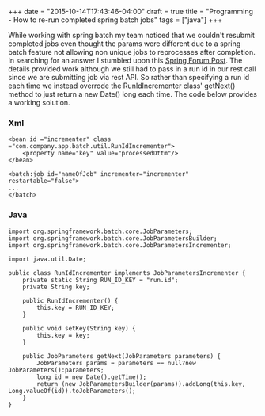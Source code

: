 +++
date = "2015-10-14T17:43:46-04:00"
draft = true
title = "Programming - How to re-run completed spring batch jobs"
tags = ["java"]
+++

While working with spring batch my team noticed that we couldn't resubmit completed jobs even thought the params were different due to a spring batch feature not allowing non unique jobs to reprocesses after completion. In searching for an answer I stumbled upon this [Spring Forum Post](http://forum.spring.io/forum/spring-projects/batch/102028-job-restartability-v-job-rerunnability). The details provided work although we still had to pass in a run id in our rest call since we are submitting job via rest API. So rather than specifying a run id each time we instead overrode the RunIdIncrementer class' getNext() method to just return a new Date() long each time. The code below provides a working solution.

### Xml
    <bean id ="incrementer" class ="com.company.app.batch.util.RunIdIncrementer">
        <property name="key" value="processedDttm"/>
    </bean>

    <batch:job id="nameOfJob" incrementer="incrementer" restartable="false">
    ...
    </batch>

### Java
    import org.springframework.batch.core.JobParameters;
    import org.springframework.batch.core.JobParametersBuilder;
    import org.springframework.batch.core.JobParametersIncrementer;

    import java.util.Date;

    public class RunIdIncrementer implements JobParametersIncrementer {
        private static String RUN_ID_KEY = "run.id";
        private String key;

        public RunIdIncrementer() {
            this.key = RUN_ID_KEY;
        }

        public void setKey(String key) {
            this.key = key;
        }

        public JobParameters getNext(JobParameters parameters) {
            JobParameters params = parameters == null?new JobParameters():parameters;
            long id = new Date().getTime();
            return (new JobParametersBuilder(params)).addLong(this.key, Long.valueOf(id)).toJobParameters();
        }
    }
